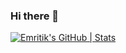 ### Hi there 👋
[![Emritik's GitHub | Stats](https://stats.quine.sh/Emritik/github?theme=dark)](https://quine.sh?utm_source=widgets&utm_campaign=Emritik)
